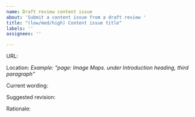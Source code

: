 ```yaml
---
name: Draft review content issue
about: 'Submit a content issue from a draft review '
title: "(low/med/high) Content issue title"
labels: ''
assignees: ''

---
```


URL: 

Location: 
*Example: "page: Image Maps. under Introduction heading, third paragraph"*

Current wording:

Suggested revision:

Rationale:
